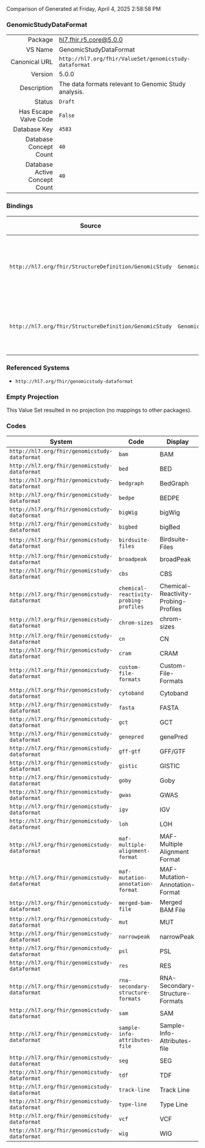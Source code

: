 Comparison of 
Generated at Friday, April 4, 2025 2:58:58 PM

### GenomicStudyDataFormat

|      |     |
| ---: | --- |
| Package | hl7.fhir.r5.core@5.0.0 |
| VS Name | GenomicStudyDataFormat |
| Canonical URL | `http://hl7.org/fhir/ValueSet/genomicstudy-dataformat` |
| Version | 5.0.0 |
| Description | The data formats relevant to Genomic Study analysis. |
| Status | `Draft` |
| Has Escape Valve Code | `False` |
| Database Key | `4583` |
| Database Concept Count | `40` |
| Database Active Concept Count | `40` |
### Bindings

| Source | Element | Binding | Strength | Element Short |
| ------ | ------- | ------- | -------- | ------------- |
| `http://hl7.org/fhir/StructureDefinition/GenomicStudy` | `GenomicStudy.analysis.input.type` | `http://hl7.org/fhir/ValueSet/genomicstudy-dataformat` | `Example` | Type of input data (e.g., BAM, CRAM, or FASTA) |
| `http://hl7.org/fhir/StructureDefinition/GenomicStudy` | `GenomicStudy.analysis.output.type` | `http://hl7.org/fhir/ValueSet/genomicstudy-dataformat` | `Example` | Type of output data (e.g., VCF, MAF, or BAM) |

### Referenced Systems

* `http://hl7.org/fhir/genomicstudy-dataformat`
### Empty Projection

This Value Set resulted in no projection (no mappings to other packages).

### Codes

| System | Code | Display |
| ------ | ---- | ------- |
| `http://hl7.org/fhir/genomicstudy-dataformat` | `bam` | BAM |
| `http://hl7.org/fhir/genomicstudy-dataformat` | `bed` | BED |
| `http://hl7.org/fhir/genomicstudy-dataformat` | `bedgraph` | BedGraph |
| `http://hl7.org/fhir/genomicstudy-dataformat` | `bedpe` | BEDPE |
| `http://hl7.org/fhir/genomicstudy-dataformat` | `bigWig` | bigWig |
| `http://hl7.org/fhir/genomicstudy-dataformat` | `bigbed` | bigBed |
| `http://hl7.org/fhir/genomicstudy-dataformat` | `birdsuite-files` | Birdsuite-Files |
| `http://hl7.org/fhir/genomicstudy-dataformat` | `broadpeak` | broadPeak |
| `http://hl7.org/fhir/genomicstudy-dataformat` | `cbs` | CBS |
| `http://hl7.org/fhir/genomicstudy-dataformat` | `chemical-reactivity-probing-profiles` | Chemical-Reactivity-Probing-Profiles |
| `http://hl7.org/fhir/genomicstudy-dataformat` | `chrom-sizes` | chrom-sizes |
| `http://hl7.org/fhir/genomicstudy-dataformat` | `cn` | CN |
| `http://hl7.org/fhir/genomicstudy-dataformat` | `cram` | CRAM |
| `http://hl7.org/fhir/genomicstudy-dataformat` | `custom-file-formats` | Custom-File-Formats |
| `http://hl7.org/fhir/genomicstudy-dataformat` | `cytoband` | Cytoband |
| `http://hl7.org/fhir/genomicstudy-dataformat` | `fasta` | FASTA |
| `http://hl7.org/fhir/genomicstudy-dataformat` | `gct` | GCT |
| `http://hl7.org/fhir/genomicstudy-dataformat` | `genepred` | genePred |
| `http://hl7.org/fhir/genomicstudy-dataformat` | `gff-gtf` | GFF/GTF |
| `http://hl7.org/fhir/genomicstudy-dataformat` | `gistic` | GISTIC |
| `http://hl7.org/fhir/genomicstudy-dataformat` | `goby` | Goby |
| `http://hl7.org/fhir/genomicstudy-dataformat` | `gwas` | GWAS |
| `http://hl7.org/fhir/genomicstudy-dataformat` | `igv` | IGV |
| `http://hl7.org/fhir/genomicstudy-dataformat` | `loh` | LOH |
| `http://hl7.org/fhir/genomicstudy-dataformat` | `maf-multiple-alignment-format` | MAF-Multiple Alignment Format |
| `http://hl7.org/fhir/genomicstudy-dataformat` | `maf-mutation-annotation-format` | MAF-Mutation-Annotation-Format |
| `http://hl7.org/fhir/genomicstudy-dataformat` | `merged-bam-file` | Merged BAM File |
| `http://hl7.org/fhir/genomicstudy-dataformat` | `mut` | MUT |
| `http://hl7.org/fhir/genomicstudy-dataformat` | `narrowpeak` | narrowPeak |
| `http://hl7.org/fhir/genomicstudy-dataformat` | `psl` | PSL |
| `http://hl7.org/fhir/genomicstudy-dataformat` | `res` | RES |
| `http://hl7.org/fhir/genomicstudy-dataformat` | `rna-secondary-structure-formats` | RNA-Secondary-Structure-Formats |
| `http://hl7.org/fhir/genomicstudy-dataformat` | `sam` | SAM |
| `http://hl7.org/fhir/genomicstudy-dataformat` | `sample-info-attributes-file` | Sample-Info-Attributes-file |
| `http://hl7.org/fhir/genomicstudy-dataformat` | `seg` | SEG |
| `http://hl7.org/fhir/genomicstudy-dataformat` | `tdf` | TDF |
| `http://hl7.org/fhir/genomicstudy-dataformat` | `track-line` | Track Line |
| `http://hl7.org/fhir/genomicstudy-dataformat` | `type-line` | Type Line |
| `http://hl7.org/fhir/genomicstudy-dataformat` | `vcf` | VCF |
| `http://hl7.org/fhir/genomicstudy-dataformat` | `wig` | WIG |
